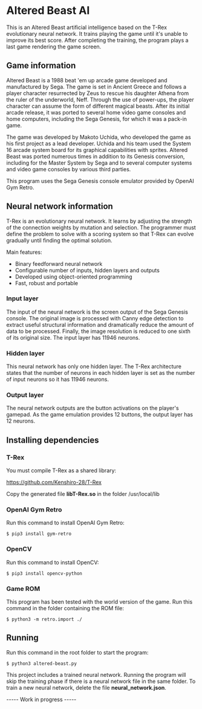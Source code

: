 # Altered Beast AI

This is an Altered Beast artificial intelligence based on the T-Rex evolutionary neural network. It trains playing the game until it's unable to improve its best score. After completing the training, the program plays a last game rendering the game screen.

## Game information

Altered Beast is a 1988 beat 'em up arcade game developed and manufactured by Sega. The game is set in Ancient Greece and follows a player character resurrected by Zeus to rescue his daughter Athena from the ruler of the underworld, Neff. Through the use of power-ups, the player character can assume the form of different magical beasts. After its initial arcade release, it was ported to several home video game consoles and home computers, including the Sega Genesis, for which it was a pack-in game.

The game was developed by Makoto Uchida, who developed the game as his first project as a lead developer. Uchida and his team used the System 16 arcade system board for its graphical capabilities with sprites. Altered Beast was ported numerous times in addition to its Genesis conversion, including for the Master System by Sega and to several computer systems and video game consoles by various third parties.

This program uses the Sega Genesis console emulator provided by OpenAI Gym Retro.

## Neural network information

T-Rex is an evolutionary neural network. It learns by adjusting the strength of the connection weights by mutation and selection. The programmer must define the problem to solve with a scoring system so that T-Rex can evolve gradually until finding the optimal solution.

Main features:

- Binary feedforward neural network
- Configurable number of inputs, hidden layers and outputs
- Developed using object-oriented programming
- Fast, robust and portable

### Input layer

The input of the neural network is the screen output of the Sega Genesis console. The original image is processed with Canny edge detection to extract useful structural information and dramatically reduce the amount of data to be processed. Finally, the image resolution is reduced to one sixth of its original size. The input layer has 11946 neurons.

### Hidden layer

This neural network has only one hidden layer. The T-Rex architecture states that the number of neurons in each hidden layer is set as the number of input neurons so it has 11946 neurons.

### Output layer

The neural network outputs are the button activations on the player's gamepad. As the game emulation provides 12 buttons, the output layer has 12 neurons.

## Installing dependencies

### T-Rex

You must compile T-Rex as a shared library:

https://github.com/Kenshiro-28/T-Rex

Copy the generated file **libT-Rex.so** in the folder /usr/local/lib

### OpenAI Gym Retro

Run this command to install OpenAI Gym Retro:

```
$ pip3 install gym-retro
```

### OpenCV

Run this command to install OpenCV:

```
$ pip3 install opencv-python
```

### Game ROM

This program has been tested with the world version of the game. Run this command in the folder containing the ROM file:

```
$ python3 -m retro.import ./
```

## Running

Run this command in the root folder to start the program:

```
$ python3 altered-beast.py
```

This project includes a trained neural network. Running the program will skip the training phase if there is a neural network file in the same folder. To train a new neural network, delete the file **neural_network.json**.

----- Work in progress -----
